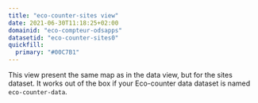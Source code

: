 ```yaml
---
title: "eco-counter-sites view"
date: 2021-06-30T11:18:25+02:00
domainid: "eco-compteur-odsapps"
datasetid: "eco-counter-sites0"
quickfill:
  primary: "#00C7B1"
---
```


This view present the same map as in the data view, but for the sites dataset. It works out of the box if your Eco-counter data dataset is named `eco-counter-data`.
